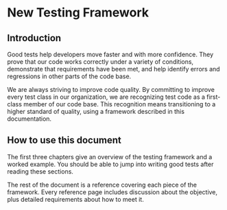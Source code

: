 # New Testing Framework

## Introduction

Good tests help developers move faster and with more confidence. They prove that our code works correctly under a variety of conditions, demonstrate that requirements have been met, and help identify errors and regressions in other parts of the code base.

We are always striving to improve code quality. By committing to improve every test class in our organization, we are recognizing test code as a first-class member of our code base. This recognition means transitioning to a higher standard of quality, using a framework described in this documentation.

## How to use this document

The first three chapters give an overview of the testing framework and a worked example. You should be able to jump into writing good tests after reading these sections.

The rest of the document is a reference covering each piece of the framework. Every reference page includes discussion about the objective, plus detailed requirements about how to meet it.
